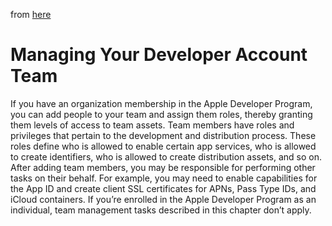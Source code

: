 
from [here](https://developer.apple.com/library/content/documentation/IDEs/Conceptual/AppDistributionGuide/ManagingYourTeam/ManagingYourTeam.html)

# Managing Your Developer Account Team

If you have an organization membership in the Apple Developer Program, you can add people to your team and assign them roles, thereby granting them levels of access to team assets. Team members have roles and privileges that pertain to the development and distribution process. These roles define who is allowed to enable certain app services, who is allowed to create identifiers, who is allowed to create distribution assets, and so on. After adding team members, you may be responsible for performing other tasks on their behalf. For example, you may need to enable capabilities for the App ID and create client SSL certificates for APNs, Pass Type IDs, and iCloud containers. If you’re enrolled in the Apple Developer Program as an individual, team management tasks described in this chapter don’t apply.
